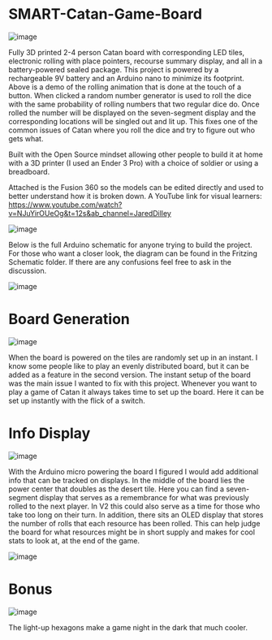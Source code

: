 # SMART-Catan-Game-Board
![image](https://github.com/jareddilley/SMART-Catan-game-board/blob/main/Media/catan-dice-roll-demo.gif)

Fully 3D printed 2-4 person Catan board with corresponding LED tiles, electronic rolling with place pointers, recourse summary display, and all in a battery-powered sealed package. This project is powered by a rechargeable 9V battery and an Arduino nano to minimize its footprint. Above is a demo of the rolling animation that is done at the touch of a button. When clicked a random number generator is used to roll the dice with the same probability of rolling numbers that two regular dice do. Once rolled the number will be displayed on the seven-segment display and the corresponding locations will be singled out and lit up. This fixes one of the common issues of Catan where you roll the dice and try to figure out who gets what.

Built with the Open Source mindset allowing other people to build it at home with a 3D printer (I used an Ender 3 Pro) with a choice of soldier or using a breadboard. 

Attached is the Fusion 360 so the models can be edited directly and used to better understand how it is broken down. A YouTube link for visual learners: https://www.youtube.com/watch?v=NJuYirOUeOg&t=12s&ab_channel=JaredDilley

![image](https://github.com/jareddilley/SMART-Catan-game-board/blob/main/Media/3D-Breakdown.JPG)

Below is the full Arduino schematic for anyone trying to build the project. For those who want a closer look, the diagram can be found in the Fritzing Schematic folder. If there are any confusions feel free to ask in the discussion.

![image](https://github.com/jareddilley/SMART-Catan-game-board/blob/main/Media/catan-schematic.PNG)

# Board Generation
![image](https://github.com/jareddilley/SMART-Catan-game-board/blob/main/Media/catan-board-gen-demo.gif)

When the board is powered on the tiles are randomly set up in an instant. I know some people like to play an evenly distributed board, but it can be added as a feature in the second version. The instant setup of the board was the main issue I wanted to fix with this project. Whenever you want to play a game of Catan it always takes time to set up the board. Here it can be set up instantly with the flick of a switch.

# Info Display
![image](https://github.com/jareddilley/SMART-Catan-game-board/blob/main/Media/catan-info-display-demo.gif)

With the Arduino micro powering the board I figured I would add additional info that can be tracked on displays. In the middle of the board lies the power center that doubles as the desert tile. Here you can find a seven-segment display that serves as a remembrance for what was previously rolled to the next player. In V2 this could also serve as a time for those who take too long on their turn. In addition, there sits an OLED display that stores the number of rolls that each resource has been rolled. This can help judge the board for what resources might be in short supply and makes for cool stats to look at, at the end of the game. 

![image](https://github.com/jareddilley/SMART-Catan-game-board/blob/main/Media/displays.png)

# Bonus
![image](https://github.com/jareddilley/SMART-Catan-game-board/blob/main/Media/night.png)

The light-up hexagons make a game night in the dark that much cooler.
